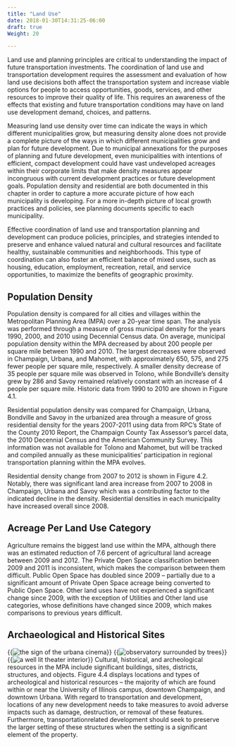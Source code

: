 ```yaml
---
title: "Land Use"
date: 2018-01-30T14:31:25-06:00
draft: true
Weight: 20

---
```

Land use and planning principles are critical to understanding the impact of
future transportation investments. The coordination of land use and
transportation development requires the assessment and evaluation of how land
use decisions both affect the transportation system and increase viable options
for people to access opportunities, goods, services, and other resources to
improve their quality of life. This requires an awareness of the effects that
existing and future transportation conditions may have on land use development
demand, choices, and patterns.

Measuring land use density over time can indicate the ways in which different
municipalities grow, but measuring density alone does not provide a complete
picture of the ways in which different municipalities grow and plan for future
development. Due to municipal annexations for the purposes of planning and
future development, even municipalities with intentions of efficient, compact
development could have vast undeveloped acreages within their corporate limits
that make density measures appear incongruous with current development practices
or future development goals. Population density and residential are both
documented in this chapter in order to capture a more accurate picture of how
each municipality is developing. For a more in-depth picture of local growth
practices and policies, see planning documents specific to each municipality.

Effective coordination of land use and transportation planning and development
can produce policies, principles, and strategies intended to preserve and
enhance valued natural and cultural resources and facilitate healthy,
sustainable communities and neighborhoods. This type of coordination can also
foster an efficient balance of mixed uses, such as housing, education,
employment, recreation, retail, and service opportunities, to maximize the
benefits of geographic proximity.

## Population Density
Population density is compared for all cities and villages within the
Metropolitan Planning Area (MPA) over a 20-year time span. The analysis was
performed through a measure of gross municipal density for the years 1990, 2000,
and 2010 using Decennial Census data. On average, municipal population density
within the MPA decreased by about 200 people per square mile between 1990 and
2010. The largest decreases were observed in Champaign, Urbana, and Mahomet,
with approximately 650, 575, and 275 fewer people per square mile, respectively.
A smaller density decrease of 35 people per square mile was observed in Tolono,
while Bondville’s density grew by 286 and Savoy remained relatively constant
with an increase of 4 people per square mile. Historic data from 1990 to 2010
are shown in Figure 4.1.

Residential population density was compared for Champaign, Urbana, Bondville and
Savoy in the urbanized area through a measure of gross residential density for
the years 2007-2011 using data from RPC’s State of the County 2010 Report, the
Champaign County Tax Assessor’s parcel data, the 2010 Decennial Census and the
American Community Survey. This information was not available for Tolono and
Mahomet, but will be tracked and compiled annually as these municipalities’
participation in regional transportation planning within the MPA evolves.

Residential density change from 2007 to 2012 is shown in Figure 4.2. Notably,
there was significant land area increase from 2007 to 2008 in Champaign, Urbana
and Savoy which was a contributing factor to the indicated decline in the
density. Residential densities in each municipality have increased overall since
2008.

## Acreage Per Land Use Category
Agriculture remains the biggest land use within the MPA, although there was an
estimated reduction of 7.6 percent of agricultural land acreage between 2009 and
2012. The Private Open Space classification between 2009 and 2011 is
inconsistent, which makes the comparison between them difficult. Public Open
Space has doubled since 2009 – partially due to a significant amount of Private
Open Space acreage being converted to Public Open Space. Other land uses have
not experienced a significant change since 2009, with the exception of Utilities
and Other land use categories, whose definitions have changed since 2009, which
makes comparisons to previous years difficult.

## Archaeological and Historical Sites
{{<image src="cinema.jpg"
alt="the sign of the urbana cinema"
caption="Cinema in Urbana, opened in 1941"
position="right">}}
{{<image src="observatory.jpg"
alt="observatory surrounded by trees"
caption="Astronomical Observatory at the University of Illinois, designed by Architect Charles A. Gunn in 1896"
position="right">}}
{{<image src="theater.jpg"
alt="a well lit theater interior"
caption="Virginia Theater in Champaign, opened in 1921"
position="right">}}
Cultural, historical, and archeological resources in the MPA include significant
buildings, sites, districts, structures, and objects. Figure 4.4 displays
locations and types of archeological and historical resources – the majority of
which are found within or near the University of Illinois campus, downtown
Champaign, and downtown Urbana. With regard to transportation and development,
locations of any new development needs to take measures to avoid adverse impacts
such as damage, destruction, or removal of these features. Furthermore,
transportationrelated development should seek to preserve the larger setting of
these structures when the setting is a significant element of the property.
